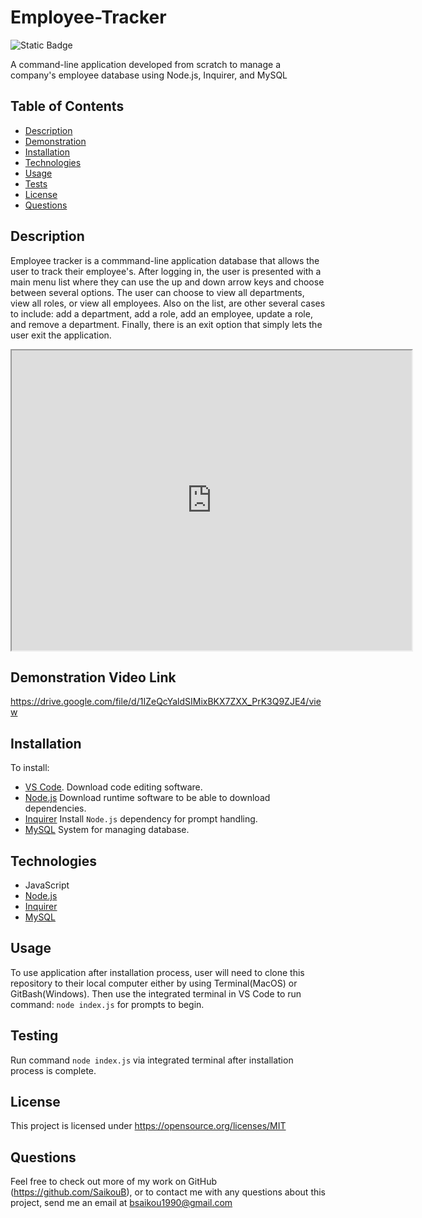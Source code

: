 # Employee-Tracker
  ![Static Badge](https://img.shields.io/badge/license-MIT-blue.svg)

  A command-line application developed from scratch to manage a company's employee database using Node.js, Inquirer, and MySQL

## Table of Contents
  
  - [Description](#description)
  - [Demonstration](#demonstration-video-link)
  - [Installation](#installation)
  - [Technologies](#technologies)
  - [Usage](#usage)
  - [Tests](#testing)
  - [License](#license)
  - [Questions](#questions)


## Description

 Employee tracker is a commmand-line application database that allows the user to track their employee's. After logging in, the user is presented with a main menu list where they can use the up and down arrow keys and choose between several options. The user can choose to view all departments, view all roles, or view all employees. Also on the list, are other several cases to include: add a department, add a role, add an employee, update a role, and remove a department. Finally, there is an exit option that simply lets the user exit the application.

 <iframe src="https://drive.google.com/file/d/1IZeQcYaldSIMixBKX7ZXX_PrK3Q9ZJE4/preview" width="640" height="480"></iframe>

 ## Demonstration Video Link

 https://drive.google.com/file/d/1IZeQcYaldSIMixBKX7ZXX_PrK3Q9ZJE4/view

## Installation

To install:
 - [VS Code](https://code.visualstudio.com). Download code editing software.
 - [Node.js](https://nodejs.org/en) Download runtime software to be able to download dependencies.
 - [Inquirer](https://www.npmjs.com/package/inquirer) Install `Node.js` dependency for prompt handling.
 - [MySQL](https://www.mysql.com/) System for managing database.

## Technologies

 * JavaScript
 * [Node.js](https://nodejs.org/en)
 * [Inquirer](https://www.npmjs.com/package/inquirer)
 * [MySQL](https://www.mysql.com/)

## Usage

To use application after installation process, user will need to clone this repository to their local computer either by using Terminal(MacOS) or GitBash(Windows). Then use the integrated terminal in VS Code to run command: `node index.js` for prompts to begin.

## Testing

Run command `node index.js` via integrated terminal after installation process is complete.

## License

This project is licensed under https://opensource.org/licenses/MIT 


## Questions
Feel free to check out more of my work on GitHub (https://github.com/SaikouB),
or to contact me with any questions about this project, send me an email at bsaikou1990@gmail.com
